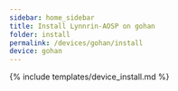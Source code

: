 ```yaml
---
sidebar: home_sidebar
title: Install Lynnrin-AOSP on gohan
folder: install
permalink: /devices/gohan/install
device: gohan
---
```

{% include templates/device_install.md %}
